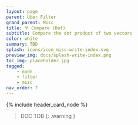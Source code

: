 ```yaml
---
layout: page
parent: Uber Filter
grand_parent: Misc
title: 🝖 Compare (Dot)
subtitle: Compare the dot product of two vectors
color: white
summary: TBD
splash: icons/icon_misc-write-index.svg
preview_img: docs/splash-write-index.png
toc_img: placeholder.jpg
tagged: 
    - node
    - filter
    - misc
nav_order: 7
---
```


{% include header_card_node %}

> DOC TDB
{: .warning }
